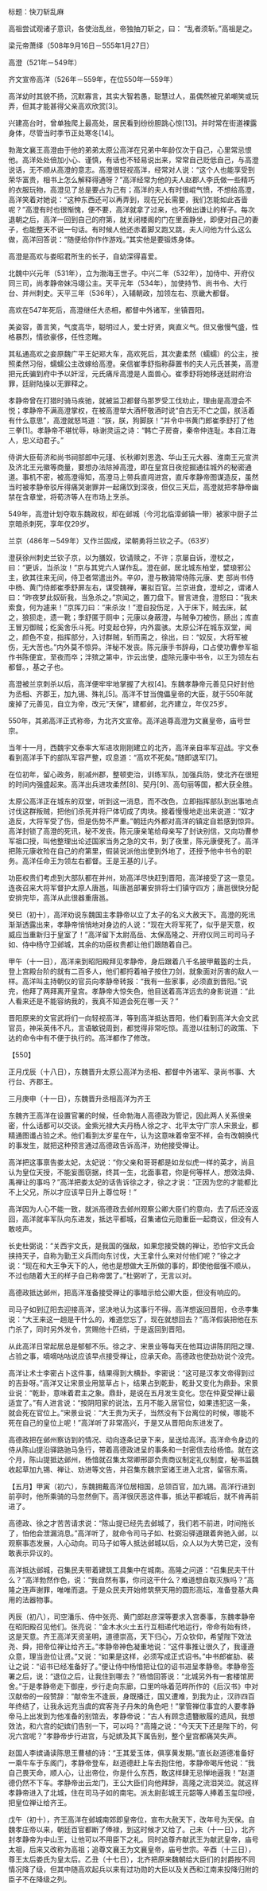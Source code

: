 标题：快刀斩乱麻

高祖尝试观诸子意识，各使治乱丝，帝独抽刀斩之，曰： “乱者须斩。”高祖是之。

梁元帝萧绎（508年9月16日－555年1月27日）

高澄（521年－549年）

齐文宣帝高洋（526年－559年，在位550年—559年）



高洋幼时其貌不扬，沉默寡言，其实大智若愚，聪慧过人，虽偶然被兄弟嘲笑或玩弄，但其才能甚得父亲高欢欣赏[3]。

兴建高台时，曾单独爬上最高处，居民看到纷纷胆跳心惊[13]。并时常在街道裸露身体，尽管当时季节正处寒冬[14]。



勃海文襄王高澄由于他的弟弟太原公高洋在兄弟中年龄仅次于自己，心里常忌恨他。高洋处处倍加小心、谨慎，有话也不轻易说出来，常常自己贬低自己，与高澄说话，无不顺从高澄的意志。高澄很轻视高洋，经常对人说：“这个人也能享受到荣华富贵，相书上怎么解释得通呀？”高洋经常为他的夫人赵郡人李氏做一些精巧的衣服玩物，高澄见了总是要占为己有；高洋的夫人有时很崐气愤，不想给高澄，高洋笑着对她说：“这种东西还可以再弄到，现在兄长需要，我们怎能如此吝啬呢？”高澄有时也很惭愧，便不要，高洋就拿了过来，也不做出谦让的样子。每次退朝之后，高洋一回到自己的府第，就关闭楼阁的门在里面静坐，即便对自己的妻子，也能整天不说一句话。有时候人他还赤着脚又跑又跳，夫人问他为什么这么做，高洋回答说：“随便给你作作游戏。”其实他是要锻炼身体。





高澄是高欢与娄昭君所生的长子，自幼深得喜爱。

北魏中兴元年（531年），立为渤海王世子。中兴二年（532年），加侍中、开府仪同三司，尚孝静帝妹冯翊公主。天平元年（534年），加使持节、尚书令、大行台、并州刺史。天平三年（536年），入辅朝政，加领左右、京畿大都督。

高欢在547年死后，高澄继任大丞相，都督中外诸军，坐镇晋阳。

美姿容，善言笑，气度高华，聪明过人，爱士好贤，爽直义气。但又傲慢气盛，性格暴烈，情欲豪侈，任性恣睢。

其私通高欢之妾原魏广平王妃郑大车，高欢死后，其次妻柔然（蠕蠕）的公主，按照柔然习俗，蠕蠕公主改嫁给高澄。亲信崔季舒指称薛置书的夫人元氏甚美，高澄把元氏骗到府中予以奸淫，元氏痛斥高澄是人面兽心。崔季舒将她移送廷尉府治罪，廷尉陆操以无罪释之。

孝静帝曾在打猎时骑马疾驰，就被监卫都督乌那罗受工伐劝止，理由是高澄会不悦；孝静帝不满高澄掌权，在被高澄举大酒杯敬酒时说“自古无不亡之国，朕活着有什么意思”，高澄就怒骂道：“朕，朕，狗脚朕！”并令中书黄门郎崔季舒打了他三拳[1]。孝静帝不堪忧辱，咏谢灵运之诗：“韩亡子房奋，秦帝仲连耻。本自江海人，忠义动君子。”

侍讲大臣荀济和尚书祠部郎中元瑾、长秋卿刘思逸、华山王元大器、淮南王元宣洪及济北王元徽等商量，要想办法除掉高澄，即在皇宫日夜挖掘通往城外的秘密通道。事机不密，被高澄得知，高澄马上带兵直闯进宫，直斥孝静帝图谋造反，虽然当时被孝静帝驳斥得痛哭谢罪并一起痛饮到深夜，但仅三天后，高澄就把孝静帝幽禁在含章堂，将荀济等人在市场上烹杀。

549年，高澄计划夺取东魏政权，却在邺城（今河北临漳邺镇一带）被家中厨子兰京暗杀刺死，享年仅29岁。

兰京（486年－549年）又作兰固成，梁朝勇将兰钦之子。（63岁）

澄获徐州刺史兰钦子京，以为膳奴，钦请赎之，不许；京屡自诉，澄杖之，曰：“更诉，当杀汝！”京与其党六人谋作乱。澄在邺，居北城东柏堂，嬖琅邪公主，欲其往来无间，侍卫者常遣出外。辛卯，澄与散骑常侍陈元康、吏 部尚书侍中杨、黄门侍郎崔季舒屏左右，谋受魏禅，署拟百官。兰京进食，澄却之，谓诸人曰：“昨夜梦此奴斫我，当急杀之。”京闻之，置刀盘下。冒言进食，澄怒曰：“我未索食，何为遽来！”京挥刀曰：“来杀汝！”澄自投伤足，入于床下，贼去床，弑之，狼狈走，遗一靴；季舒匿于厕中；元康以身蔽澄，与贼争刀被伤，肠出；库直王冒刃御贼；纥奚舍乐斗死。时变起仓猝，内外震骇。太原公洋在城东双堂，闻之，颜色不变，指挥部分，入讨群贼，斩而脔之，徐出，曰：“奴反，大将军被伤，无大苦也。”内外莫不惊异。洋秘不发丧。陈元康手书辞母，口占使功曹参军祖作书陈便宜，至夜而卒；泮殡之第中，诈云出使，虚除元康中书令，以王为领左右都督。，基之子也。



高澄被兰京刺杀以后，高洋便牢牢地掌握了大权[4]。东魏孝静帝元善见只好封他为丞相、齐郡王，加九锡、殊礼[5]。高洋不甘当傀儡皇帝的大臣，就于550年就废掉了元善见，自立为帝，改元“天保”，建都邺，北齐建立，年仅25岁。

550年，其弟高洋正式称帝，为北齐文宣帝。高洋追尊高澄为文襄皇帝，庙号世宗。

当年十一月，西魏宇文泰率大军进攻刚刚建立的北齐，高洋亲自率军迎战。宇文泰看到高洋手下的部队军容严整，叹息道：“高欢不死矣。”随即退军[7]。

在位初年，留心政务，削减州郡，整顿吏治，训练军队，加强兵防，使北齐在很短的时间内强盛起来。高洋出兵进攻柔然[8]、契丹[9]、高句丽等国，都大获全胜。





太原公高洋正在城东的双堂，听到这一消息，而不改色，立即指挥部队到出事地点讨伐这群叛贼，把他们杀死并将尸体切成了肉块。接着慢慢地走出来说道：“奴才造反，大将军受了伤，但是伤势不严重。”朝廷内外都对高洋的镇定自若感到惊异。高洋封锁了高澄的死讯，秘不发丧。陈元康亲笔给母亲写了封诀别信，又向功曹参军祖口授，叫他整理出论述国家当务之急的文书，到了夜里，陈元康便死了。高洋把陈元康收殓在自己的府第里，假装说派他出使到外地了，还授予他中书令的职务。高洋任命王为领左右都督。王是王基的儿子。

功臣权贵们考虑到大部队都在并州，劝高洋尽快赶到晋阳，高洋接受了这一意见。连夜召来大将军督护太原人唐邕，叫唐邕部署安排将士们镇守四方；唐邕很快分配安排完毕，高洋从此很器重唐邕。



癸巳（初十），高洋劝说东魏国主孝静帝以立了太子的名义大赦天下。高澄的死讯渐渐透露出来，孝静帝悄悄地对身边的人说：“现在大将军死了，似乎是天意，权威应当重新归于皇室了！”高洋留下太尉高岳、太保高隆之、开府仪同三司司马子如、侍中杨守卫邺城，其余的功臣权贵都让他们跟随着自己。

甲午（十一日），高洋来到昭阳殿拜见孝静帝，身后跟着八千名披甲戴盔的士兵，登上宫殿台阶的就有二百多人，他们都捋着袖子按住刀剑，就象面对厉害的敌人一样。高洋叫主持朝仪的官员向孝静帝转报：“我有一些家事，必须直到晋阳。”说完，他拜了两拜离开皇宫。孝静帝大惊失色，他目送着高洋远去的身影说道：“此人看来还是不能容纳我的，我真不知道会死在哪一天？”

晋阳原来的文官武将们一向轻视高洋，等到高洋抵达晋阳，他们看到高洋大会文武官员，神采英伟不凡，言语敏锐周到，都觉得非常吃惊。高澄以往制订的政策、下达的命令中有不便于执行的。高洋都作了修改。

【550】

正月戊辰（十八日），东魏晋升太原公高洋为丞相、都督中外诸军、录尚书事、大行台、齐郡王。

三月庚申（十一日），东魏晋升丞相高洋为齐王

东魏齐王高洋在设置官署的时候，任命勃海人高德政为管记，因此两人关系很亲密，什么话都可以交谈。金紫光禄大夫丹杨人徐之才、北平太守广宗人宋景业，都精通图谶占验之术。他们看到太岁星在午，认为这意味着帝室不祥，会有改朝换代的事发生，就把这种预言通过高德政告诉高洋，劝他接受禅让。

高洋把这事禀告娄太妃，太妃说：“你父亲和哥哥都是如龙似虎一样的英才，尚且认为皇位天授，不能妄图窃据，终其一生，北面事君，你是何等样人，想效法舜、禹禅让的事吗？”高洋把娄太妃的话告诉徐之才，徐之才说：“正因为您的才能都比不上父兄，所以才应该早日升上尊位呀！”



高洋因为人心不能一致，就派高德政去邺州观察公卿大臣们的意向，去了后还没返回，高洋就率军队向东进发，抵达平都城，召集诸位元勋重臣一起商议，但没有人敢吱声。

长史杜弼说：“关西宇文氏，是我国的强敌，如果您接受魏的禅让，恐怕宇文氏会挟持天子，自称为勤王义兵而向东讨伐，大王拿什么来对付他们呢？”徐之才说：“现在和大王争天下的人，他也是想做大王所做的事的，即使他倔强不顺从，不过也随着大王的样子自己称帝罢了。”杜弼听了，无言以对。

高德政抵达邺州，把高洋准备接受禅让的事暗示给公卿大臣，但没有响应的。

司马子如到辽阳去迎接高洋，坚决地认为这事行不得。高洋想返回晋阳，仓丞李集说：“大王来这一趟是干什么的，难道您忘了，现在就想回去？”高洋假装把他在东门杀了，同时另外发令，赏赐他十匹绡，于是返回到晋阳。



从此高洋日常起居总是郁郁不乐。徐之才、宋景业等每天在他耳边讲陈阴阳之理、占验之事，嘀嘀咕咕说应该早点接受禅让，应承天命。高德政也使劲劝说个没完。



高洋让术士李密占卜这件事，结果得到大横卦。李密说：“这可是汉孝文帝得到过的吉卦呀。”高洋又让宋景业用筮草占卜，结果占到乾卦，乾卦又变化为鼎卦。宋景业说：“乾卦，意味着君主之象。鼎卦，是说在五月发生变化。您在仲夏受禅让最适宜了。”有人进言说：“按阴阳家的说法，五月不能入居官位，如果违犯这一条，就会死在官位上。”宋景业说：“大王贵为天子，当然没有下台离位的时候，哪能不死在自己的皇位上呢！”高洋听了非常高兴，于是又从晋阳向东进发了。



高德政把在邺州察访到的情况、动向逐条记录下来，呈送给高洋。高洋命令身边的侍从陈山提沿驿路驰马急行，带着高德政进呈的事条和一封密信去给杨愔。就在这个月，陈山提抵达邺州，杨愔就召集太常卿邢邵负责商议制定礼仪制度，秘书监魏收起草加九锡、禅让、劝进等文告，并召集东魏宗室诸王进入北宫，留宿东斋。

【五月】甲寅（初六），东魏拥戴高洋位居相国，总领百官，加九锡。高洋行进到前亭时，他所乘骑的马忽然倒下。高洋很厌恶这件事，抵达平都城后，就不肯再前进了。

高德政、徐之才苦苦请求说：“陈山提已经先去邺城了，我们若不前进，时间拖长了，怕他会泄漏消息。”高洋听了，就命令司马子如、杜弼沿驿道跟着奔驰入邺，以观察事态发展，人心动向。司马子如等人抵达邺城以后，众人以为大势已定，没有敢表示异议的。

高洋抵达邺城，召集民夫带着建筑工具集中在城南。高隆之问道：“召集民夫干什么？”高洋勃然作色，说：“我自然有事，你问这干什么？难道想自取灭族吗？”高隆之连声谢罪，唯唯而退。于是众民夫开始修筑祭天用的圆形高坛，准备登基大典用的法器物事。



丙辰（初八），司空潘乐、侍中张亮、黄门郎赵彦深等要求入宫奏事，东魏孝静帝在昭阳殿召见他们。张亮说：“金木水火土五行互相递代地运行，帝命有始有终，这是天意。齐王高洋天资圣明，道德崇高，天下归心，万众钦仰，希望陛下效法尧、舜，把帝位禅让给齐王。”孝静帝神色凝重地说：“这件事推让很久了，我谨遵众意，理当逊位让贤。”又说：“如果是这样，必须写成正式诏书。”中书郎崔劼、裴让之说：“诏书已经准备好了。”便让侍中杨愔把让位的诏书进呈孝静帝。孝静帝签署之后，说：“退位之后，让我住到哪去？”杨愔回答说：“北城另外有一套楼馆房舍。”于是孝静帝走下御座，步行走向东廊，口里吟咏着范晔所作的《后汉书》中对汉献帝的一段赞辞：“献帝生不逢辰，身既播迁，国又遭难，到我为止，汉祚四百年终结了，让我永远充当虞的宾客尧子丹朱的角色吧！”掌管禅位事宜的人要孝静帝马上出发到为他准备的别馆去，孝静帝说：“古人有顾念遗簪敝履的遗风，我想效法，和六宫的妃嫔们告别一下，可以吗？”高隆之说：“今天天下还是陛下的，何况六宫呢？”孝静帝步行进宫，与妃嫔及其下属告别，整个皇宫都痛哭失声。

赵国人李嫔诵读陈思王曹植的诗：“王其爱玉体，俱享黄发期。”直长赵道德准备好一乘牛车于东阁门，孝静帝登车，赵道德赶上车去抱住他，孝静帝喝斥他说：“我自己畏天命，顺人心，让出帝位，你是什么东西，敢这样肆无忌惮地逼我！”赵道德仍然不下车。孝静帝出云龙门，王公大臣们向他拜辞，高隆之流泪哭泣。就这样孝静帝进入了北城，住在司马子如的南宅。派太尉彭城王元韶等人捧着玉玺印绶，把皇位禅让给齐王。

戊午（初十），齐王高洋在邺城南郊即皇帝位，宣布大赦天下，改年号为天保。自魏孝庄帝以来，朝廷百官都断了俸禄，到这时候才又给了。己未（十一日），北齐封孝静帝为中山王，让他可以不用臣下之礼。同时追尊齐献武王为献武皇帝，庙号太祖，后来又改称为高祖；追尊文襄王为文襄皇帝，庙号世宗。辛酉（十三日），尊王太后娄氏为皇太后。乙丑（十七日），北齐把原来魏朝给大臣们的封爵按不同情况降了级，但其中随高欢起兵以来有过功勋的大臣以及关西和江南来投降归附的臣子不在降级之列。



